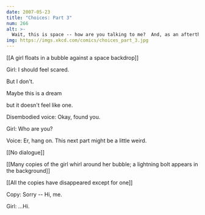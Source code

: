 ```yaml
---
date: 2007-05-23
title: "Choices: Part 3"
num: 266
alt: >-
  Wait, this is space -- how are you talking to me?  And, as an afterthought, what's up with the hole in reality?
img: https://imgs.xkcd.com/comics/choices_part_3.jpg
---
```

[[A girl floats in a bubble against a space backdrop]]

Girl: I should feel scared.

But I don't.

Maybe this is a dream

but it doesn't feel like one.

Disembodied voice: Okay, found you.

Girl: Who are you?

Voice: Er, hang on.  This next part might be a little weird.

[[No dialogue]]

[[Many copies of the girl whirl around her bubble; a lightning bolt appears in the background]]

[[All the copies have disappeared except for one]]

Copy: Sorry -- Hi, me.

Girl: ...Hi.

